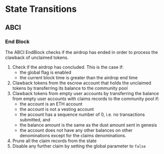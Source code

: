 <!--
order: 3
-->

# State Transitions

## ABCI

### End Block

The ABCI EndBlock checks if the airdrop has ended in order to process the
clawback of unclaimed tokens.

1.  Check if the airdrop has concluded. This is the case if:
    *   the global flag is enabled
    *   the current block time is greater than the airdrop end time
2.  Clawback tokens from the escrow account that holds the unclaimed tokens by
    transferring its balance to the community pool
3.  Clawback tokens from empty user accounts by transferring the balance from
    empty user accounts with claims records to the community pool if:
    *   the account is an ETH account
    *   the account is not a vesting account
    *   the account has a sequence number of 0, i.e. no transactions submitted, and
    *   the balance amount is the same as the dust amount sent in genesis
    *   the account does not have any other balances on other denominations except
        for the claims denominations.
4.  Prune all the claim records from the state
5.  Disable any further claim by setting the global parameter to `false`
